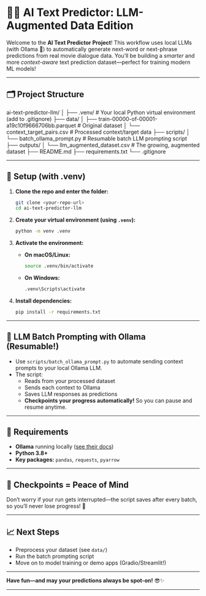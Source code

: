 # 🤖✨ AI Text Predictor: LLM-Augmented Data Edition

Welcome to the **AI Text Predictor Project**! This workflow uses local LLMs (with Ollama 🦙) to automatically generate next-word or next-phrase predictions from real movie dialogue data. You’ll be building a *smarter* and more *context-aware* text prediction dataset—perfect for training modern ML models!

---

## 🗂️ Project Structure

ai-text-predictor-llm/
│
├── .venv/                   # Your local Python virtual environment (add to .gitignore)
├── data/
│   ├── train-00000-of-00001-a19c10f9666706bb.parquet  # Original dataset
│   └── context_target_pairs.csv       # Processed context/target data
├── scripts/
│   └── batch_ollama_prompt.py         # Resumable batch LLM prompting script
├── outputs/
│   └── llm_augmented_dataset.csv      # The growing, augmented dataset
├── README.md
├── requirements.txt
└── .gitignore


---

## 🚀 Setup (with .venv)

1. **Clone the repo and enter the folder:**
    ```bash
    git clone <your-repo-url>
    cd ai-text-predictor-llm
    ```

2. **Create your virtual environment (using `.venv`):**
    ```bash
    python -m venv .venv
    ```

3. **Activate the environment:**
    - **On macOS/Linux:**
      ```bash
      source .venv/bin/activate
      ```
    - **On Windows:**
      ```cmd
      .venv\Scripts\activate
      ```

4. **Install dependencies:**
    ```bash
    pip install -r requirements.txt
    ```

---

## 🤖 LLM Batch Prompting with Ollama (Resumable!)

- Use `scripts/batch_ollama_prompt.py` to automate sending context prompts to your local Ollama LLM.
- The script:
    - Reads from your processed dataset
    - Sends each context to Ollama
    - Saves LLM responses as predictions
    - **Checkpoints your progress automatically!** So you can pause and resume anytime.

---

## 🦙 Requirements

- **Ollama** running locally ([see their docs](https://ollama.com/))
- **Python 3.8+**
- **Key packages:** `pandas`, `requests`, `pyarrow`

---

## 💾 Checkpoints = Peace of Mind

Don’t worry if your run gets interrupted—the script saves after every batch, so you’ll never lose progress! 🔁

---

## 📈 Next Steps

- Preprocess your dataset (see `data/`)
- Run the batch prompting script
- Move on to model training or demo apps (Gradio/Streamlit!)

---

**Have fun—and may your predictions always be spot-on!** 😎✨

---

